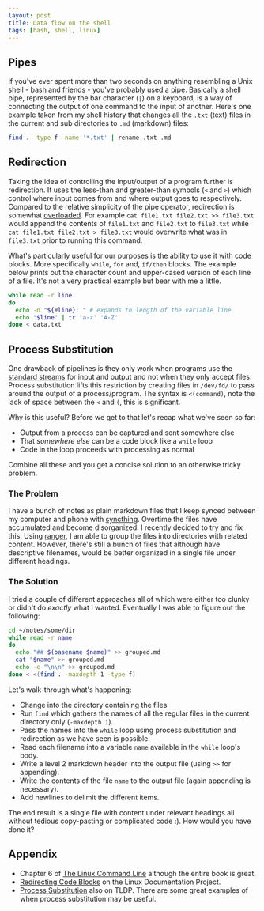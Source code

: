 ```yaml
---
layout: post
title: Data flow on the shell
tags: [bash, shell, linux]
---
```


## Pipes

If you've ever spent more than two seconds on anything resembling a Unix shell -
bash and friends - you've probably used a [pipe][2]. Basically a shell pipe,
represented by the bar character (`|`) on a keyboard, is a way of connecting the
output of one command to the input of another. Here's one example taken from my
shell history that changes all the `.txt` (text) files in the current and sub
directories to `.md` (markdown) files:

```sh
find . -type f -name '*.txt' | rename .txt .md
```

## Redirection

Taking the idea of controlling the input/output of a program further is
redirection. It uses the less-than and greater-than symbols (`<` and `>`)
which control where input comes from and where output goes to respectively.
Compared to the relative simplicity of the pipe operator, redirection is
somewhat [overloaded][1].
For example `cat file1.txt file2.txt >> file3.txt` would append the contents of
`file1.txt` and `file2.txt` to `file3.txt` while `cat file1.txt file2.txt > file3.txt` would overwrite what was in `file3.txt` prior to running this command.

What's particularly useful for our purposes is the ability to use it with code
blocks. More specifically  `while`, `for` and, `if/then` blocks. The example
below prints out the character count and upper-cased version of each line of a
file. It's not a very practical example but bear with me a little.

```sh
while read -r line
do
  echo -n "${#line}: " # expands to length of the variable line
  echo "$line" | tr 'a-z' 'A-Z'
done < data.txt
```

## Process Substitution

One drawback of pipelines is they only work when programs use the [standard
streams][3] for input and output and not when they only accept files. Process substitution lifts this restriction by creating files in `/dev/fd/`
to pass around the output of a process/program. The syntax is `<(command)`,
note the lack of space between the `<` and `(`, this is significant.

Why is this useful? Before we get to that let's recap what we've seen so far:

* Output from a process can be captured and sent somewhere else
* That _somewhere else_ can be a code block like a `while` loop
* Code in the loop proceeds with processing as normal

Combine all these and you get a concise solution to an otherwise tricky
problem.

### The Problem

I have a bunch of notes as plain markdown files that I keep synced between my
computer and phone with [syncthing](https://syncthing.net/). Overtime the
files have accumulated and become disorganized. I recently decided to try and
fix this. Using [ranger](https://ranger.github.io/), I am able to  group the
files into directories with related content. However, there's still a bunch of
files that although have descriptive filenames, would be better organized in a
single file under different headings.

### The Solution

I tried a couple of different approaches all of which were either too clunky
or didn't do _exactly_ what I wanted. Eventually I was able to figure out the
following:

```sh
cd ~/notes/some/dir
while read -r name
do
  echo "## $(basename $name)" >> grouped.md
  cat "$name" >> grouped.md
  echo -e "\n\n" >> grouped.md
done < <(find . -maxdepth 1 -type f)
```

Let's walk-through what's happening:

  * Change into the directory containing the files
  * Run `find` which gathers the names of all the regular files in the
    current directory only (`-maxdepth 1`).
  * Pass the names into the `while` loop using process substitution and
    redirection as we have seen is possible.
  * Read each filename into a variable `name` available in the `while`
    loop's body.
  * Write a level 2 markdown header into the output file (using `>>` for
    appending).
  * Write the contents of the file `name` to the output file (again appending
    is necessary).
  * Add newlines to delimit the different items.

The end result is a single file with content under relevant headings all 
without tedious copy-pasting or complicated code :). How would you have done it?


## Appendix
* Chapter 6 of [The Linux Command Line](http://www.linuxcommand.org/tlcl.php/) although the entire book is great.
* [Redirecting Code Blocks](https://www.tldp.org/LDP/abs/html/redircb.html) on the Linux Documentation Project.
* [Process Substitution](https://www.tldp.org/LDP/abs/html/process-sub.html) also on TLDP. There are some great examples of when process substitution may be useful.

[1]: https://www.tldp.org/LDP/abs/html/io-redirection.html
[2]: https://en.wikipedia.org/wiki/Pipeline_%28Unix%29
[3]: https://en.wikipedia.org/wiki/Standard_streams
